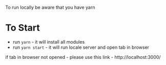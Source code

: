 To run locally be aware that you have yarn

# To Start
- run `yarn` - it will install all modules
- run `yarn start` - it will run locale server and open tab in browser

if tab in browser not opened - please use this link - http://localhost:3000/
